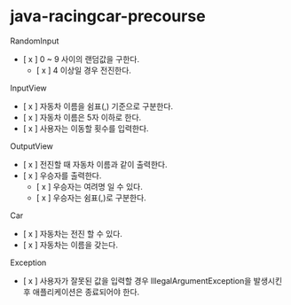 # java-racingcar-precourse

RandomInput
- [ x ] 0 ~ 9 사이의 랜덤값을 구한다.
  - [ x ] 4 이상일 경우 전진한다.

InputView
- [ x ] 자동차 이름을 쉼표(,) 기준으로 구분한다.
- [ x ] 자동차 이름은 5자 이하로 한다.
- [ x ] 사용자는 이동할 횟수를 입력한다.

OutputView
- [ x ] 전진할 때 자동차 이름과 같이 출력한다.
- [ x ] 우승자를 출력한다.
    - [ x ] 우승자는 여려명 일 수 있다.
    - [ x ] 우승자는 쉼표(,)로 구분한다.

Car
- [ x ] 자동차는 전진 할 수 있다.
- [ x ] 자동차는 이름을 갖는다.

Exception
- [ x ] 사용자가 잘못된 값을 입력할 경우 IllegalArgumentException을 발생시킨 후 애플리케이션은 종료되어야 한다.
